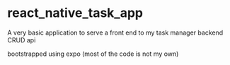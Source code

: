 # react_native_task_app
A very basic application to serve a front end to my task manager backend CRUD api

bootstrapped using expo (most of the code is not my own)
